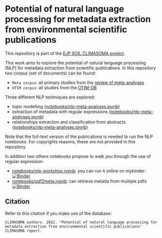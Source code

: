 # Potential of natural language processing for metadata extraction from environmental scientific publications

This repository is part of the [EJP SOIL CLIMASOMA project](https://ejpsoil.eu/soil-research/climasoma/).

This work aims to explore the potential of natural language processing (NLP) for metadata extraction from scientific publications. In this repository two corpus (set of documents) can be found:
- `Meta corpus`: all primary studies from the [review of meta-analyses](https://github.com/climasoma/review-of-meta-analyses)
- `OTIM corpus`: all studies from the [OTIM-DB](https://github.com/climasoma/otim-db)

Three different NLP techniques are explored:
- topic modelling ([notebooks/nlp-meta-analyses.ipynb](notebooks/nlp-meta-analyses.ipynb))
- extraction of metadata with regular expressions ([notebooks/nlp-meta-analyses.ipynb](notebooks/nlp-otim-db.ipynb))
- relationships extraction and classification from abstracts ([notebooks/nlp-meta-analyses.ipynb](notebooks/nlp-meta-analyses.ipynb))

Note that the full-text version of the publications is needed to run the NLP notebooks. For copyrights reasons, these are not provided in this repository.

In addition two others notebooks propose to walk you through the use of regular expression:
- [notebooks/nlp-workshop.iypnb](notebooks/nlp-workshop.ipynb): you can run it online on mybinder: [![Binder](https://mybinder.org/badge_logo.svg)](https://mybinder.org/v2/gh/climasoma/nlp/HEAD?labpath=notebooks%2Fnlp-workshop.ipynb)
- [notebooks/pdf2meta.iypnb](notebooks/pdf2meta.ipynb): can retrieve metada from multiple pdfs [![Binder](https://mybinder.org/badge_logo.svg)](https://mybinder.org/v2/gh/climasoma/nlp/HEAD?labpath=notebooks%2Fpdf2meta.ipynb)

## Citation
Refer to this citation if you make use of the database:
```
CLIMASOMA authors. 2022. "Potential of natural language processing for metadata extraction from environmental scientific publications" CLIMASOMA report.
